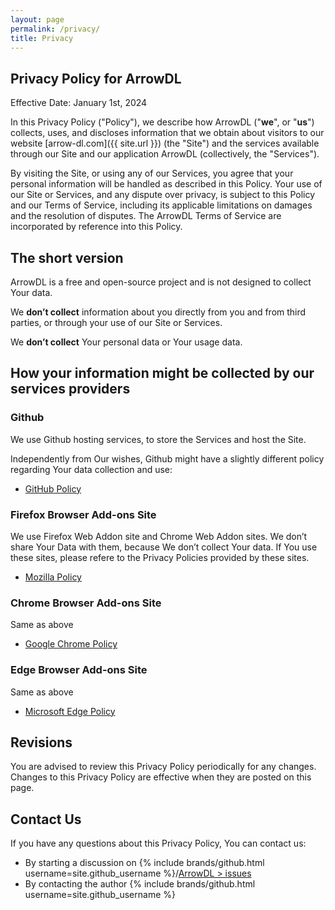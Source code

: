 ```yaml
---
layout: page
permalink: /privacy/
title: Privacy
---
```


## Privacy Policy for ArrowDL

Effective Date: January 1st, 2024

In this Privacy Policy ("Policy"), we describe how ArrowDL ("**we**", or "**us**") collects, uses, and discloses information that we obtain about visitors to our website [arrow-dl.com]({{ site.url }}) (the "Site") and the services available through our Site and our application ArrowDL (collectively, the "Services").

By visiting the Site, or using any of our Services, you agree that your personal information will be handled as described in this Policy. Your use of our Site or Services, and any dispute over privacy, is subject to this Policy and our Terms of Service, including its applicable limitations on damages and the resolution of disputes. The ArrowDL Terms of Service are incorporated by reference into this Policy.

## The short version

ArrowDL is a free and open-source project and is not designed to collect Your data.

We **don’t collect** information about you directly from you and from third parties, or through your use of our Site or Services.

We **don’t collect** Your personal data or Your usage data.

## How your information might be collected by our services providers

### Github

We use Github hosting services, to store the Services and host the Site.

Independently from Our wishes, Github might have a slightly different policy regarding Your data collection and use:

- [GitHub Policy](https://docs.github.com/en/site-policy)

### Firefox Browser Add-ons Site

We use Firefox Web Addon site and Chrome Web Addon sites.
We don’t share Your Data with them, because We don’t collect Your data.
If You use these sites, please refere to the Privacy Policies provided by these sites.

- [Mozilla Policy](https://www.mozilla.org/fr/privacy) 

### Chrome Browser Add-ons Site

Same as above

- [Google Chrome Policy](https://policies.google.com/privacy)
    

### Edge Browser Add-ons Site

Same as above

- [Microsoft Edge Policy](https://privacy.microsoft.com/)

## Revisions

You are advised to review this Privacy Policy periodically for any changes. Changes to this Privacy Policy are effective when they are posted on this page.

## Contact Us

If you have any questions about this Privacy Policy, You can contact us:
- By starting a discussion on {% include brands/github.html username=site.github_username %}/[ArrowDL > issues](https://github.com/setvisible/ArrowDL/issues/)
- By contacting the author {% include brands/github.html username=site.github_username %}

